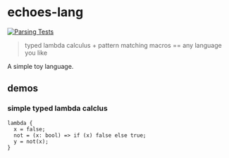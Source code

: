 # echoes-lang
[![Parsing Tests](https://github.com/NeilKleistGao/echoes-lang/actions/workflows/parsing_tests.yml/badge.svg?branch=main)](https://github.com/NeilKleistGao/echoes-lang/actions/workflows/parsing_tests.yml)

> typed lambda calculus + pattern matching macros == any language you like

A simple toy language.

## demos
### simple typed lambda calclus
```
lambda {
  x = false;
  not = (x: bool) => if (x) false else true;
  y = not(x);
}
```

